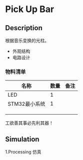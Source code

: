 # Pick Up Bar

## Description

根据音乐变换的光柱。

- 外观结构
- 电路设计

### 物料清单

| 名称          | 数量 | 备注 |
| ------------- | ---- | ---- |
| LED           | 1    |      |
| STM32最小系统 | 1    |      |
|               |      |      |
|               |      |      |
|               |      |      |

工欲善其事必先利其器！



## Simulation

1.Processing 仿真

